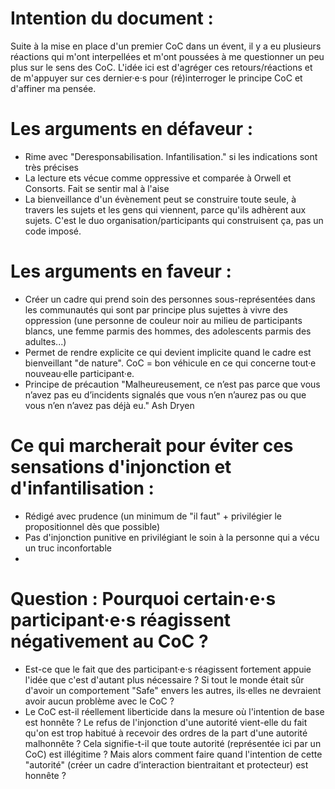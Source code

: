 # Intention du document : 
Suite à la mise en place d'un premier CoC dans un évent, il y a eu plusieurs réactions qui m'ont interpellées et m'ont poussées à me questionner un peu plus sur le sens des CoC. L'idée ici est d'agréger ces retours/réactions et de m'appuyer sur ces dernier·e·s pour (ré)interroger le principe CoC et d'affiner ma pensée.

# Les arguments en défaveur : 
- Rime avec "Deresponsabilisation. Infantilisation." si les indications sont très précises
- La lecture ets vécue comme oppressive et comparée à Orwell et Consorts. Fait se sentir mal à l'aise
- La bienveillance d'un évènement peut se construire toute seule, à travers les sujets et les gens qui viennent, parce qu'ils adhèrent aux sujets. C'est le duo organisation/participants qui construisent ça, pas un code imposé.

# Les arguments en faveur :
- Créer un cadre qui prend soin des personnes sous-représentées dans les communautés qui sont par principe plus sujettes à vivre des oppression (une personne de couleur noir au milieu de participants blancs, une femme parmis des hommes, des adolescents parmis des adultes...)
- Permet de rendre explicite ce qui devient implicite quand le cadre est bienveillant "de nature". CoC = bon véhicule en ce qui concerne tout·e nouveau·elle participant·e.
- Principe de précaution "Malheureusement, ce n’est pas parce que vous n’avez pas eu d’incidents signalés que vous n’en n’aurez pas ou que vous n’en n’avez pas déjà eu." Ash Dryen


# Ce qui marcherait pour éviter ces sensations d'injonction et d'infantilisation : 
- Rédigé avec prudence (un minimum de "il faut" + privilégier le propositionnel dès que possible)
- Pas d'injonction punitive en privilégiant le soin à la personne qui a vécu un truc inconfortable
- 


# Question :  Pourquoi certain·e·s participant·e·s réagissent négativement au CoC ? 
- Est-ce que le fait que des participant·e·s réagissent fortement appuie l'idée que c'est d'autant plus nécessaire ? Si tout le monde était sûr d'avoir un comportement "Safe" envers les autres, ils·elles ne devraient avoir aucun problème avec le CoC ? 
- Le CoC est-il réellement liberticide dans la mesure où l'intention de base est honnête ? Le refus de l'injonction d'une autorité vient-elle du fait qu'on est trop habitué à recevoir des ordres de la part d'une autorité malhonnête ? Cela signifie-t-il que toute autorité (représentée ici par un CoC) est illégitime ? Mais alors comment faire quand l'intention de cette "autorité" (créer un cadre d’interaction bientraitant et protecteur) est honnête ? 
